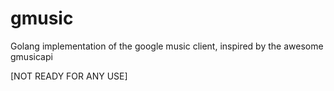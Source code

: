 # gmusic
Golang implementation of the google music client, inspired by the awesome gmusicapi

[NOT READY FOR ANY USE]
